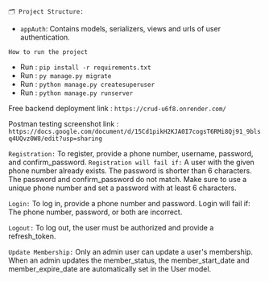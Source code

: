 `🗂️ Project Structure:`

- `appAuth`: Contains models, serializers, views and urls of user authentication.



`How to run the project`
- Run  : `pip install -r requirements.txt`
- Run : `py manage.py migrate`
- Run : `python manage.py createsuperuser`
- Run : `python manage.py runserver`


Free backend deployment link : `https://crud-u6f8.onrender.com/`

Postman testing screenshot link : `https://docs.google.com/document/d/15Cd1pikH2KJA0I7cogsT6RMi8Qj91_9blsq4UQvz0W8/edit?usp=sharing` 


`Registration:`
To register, provide a phone number, username, password, and confirm_password.
`Registration will fail if:`
A user with the given phone number already exists.
The password is shorter than 6 characters.
The password and confirm_password do not match.
Make sure to use a unique phone number and set a password with at least 6 characters.

`Login:`
To log in, provide a phone number and password.
Login will fail if:
The phone number, password, or both are incorrect.


`Logout:`
To log out, the user must be authorized and provide a refresh_token.


`Update Membership:`
Only an admin user can update a user's membership.
When an admin updates the member_status, the member_start_date and member_expire_date are automatically set in the User model.
